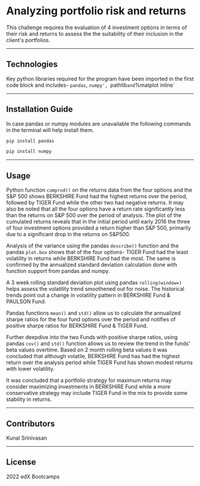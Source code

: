 # Analyzing portfolio risk and returns

This challenge requires the evaluation of 4 investment options in terms of their risk and returns to assess the the suitability of their inclusion in the client's portfolios.

---

## Technologies

Key python libraries required for the program have been imported in the first code block and includes- `pandas`, `numpy', `pathlib` and `%matplot inline`  


---

## Installation Guide

In case pandas or numpy modules are unavailable the following commands in the terminal will help install them.

```python
pip install pandas

pip install numpy
```
---

## Usage

Python function `cumprod()` on the returns data from the four options and the S&P 500 shows BERKSHIRE Fund had the highest returns over the period, followed by TIGER Fund while the other two had negative returns. It may also be noted that all the four options have a return rate significantly less than the returns on S&P 500 over the period of analysis. The plot of the cumulated returns reveals that in the initial period until early 2016 the three of four investment options provided a return higher than S&P 500, primarily due to a significant drop in the returns on S&P500. 

Analysis of the variance using the pandas `describe()` function and the pandas `plot.box` shows that of the four options- TIGER Fund had the least volatility in returns while BERKSHIRE Fund had the most. The same is confirmed by the annualized standard deviation calculation done with function support from pandas and numpy.

A 3 week rolling standard deviation plot using pandas `rolling(window=)` helps assess the volatility trend smoothened out for noise. The historical trends point out a change in volatility pattern in BERKSHIRE Fund & PAULSON Fund. 

Pandas functions `mean()` and `std()` allow us to calculate the annualized sharpe ratios for the four fund options over the period and notifies of positive sharpe ratios for BERKSHIRE Fund & TIGER Fund.

Further deepdive into the two Funds with positive sharpe ratios, using pandas `cov()` and `std()` function allows us to review the trend in the funds' beta values overtime. Based on 2 month rolling beta values it was concluded that although volatile, BERKSHIRE Fund has had the highest return over the analysis period while TIGER Fund has shown modest returns with lower volatility.

It was concluded that a portfolio strategy for maximum returns may consider maximizing investments in BERKSHIRE Fund while a more conservative strategy may include TIGER Fund in the mix to provide some stability in returns. 

---

## Contributors


Kunal Srinivasan

---

## License

2022 edX Bootcamps 